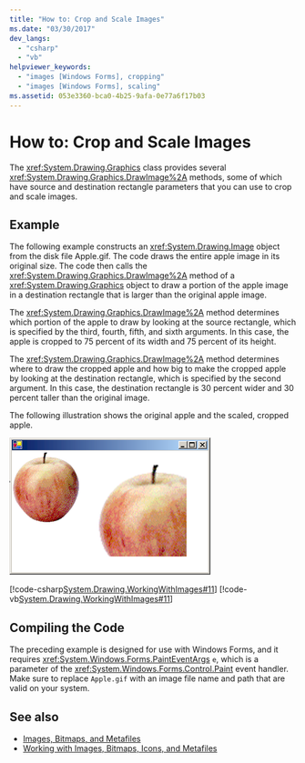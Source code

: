 ```yaml
---
title: "How to: Crop and Scale Images"
ms.date: "03/30/2017"
dev_langs: 
  - "csharp"
  - "vb"
helpviewer_keywords: 
  - "images [Windows Forms], cropping"
  - "images [Windows Forms], scaling"
ms.assetid: 053e3360-bca0-4b25-9afa-0e77a6f17b03
---
```

# How to: Crop and Scale Images
The <xref:System.Drawing.Graphics> class provides several <xref:System.Drawing.Graphics.DrawImage%2A> methods, some of which have source and destination rectangle parameters that you can use to crop and scale images.  
  
## Example  
 The following example constructs an <xref:System.Drawing.Image> object from the disk file Apple.gif. The code draws the entire apple image in its original size. The code then calls the <xref:System.Drawing.Graphics.DrawImage%2A> method of a <xref:System.Drawing.Graphics> object to draw a portion of the apple image in a destination rectangle that is larger than the original apple image.  
  
 The <xref:System.Drawing.Graphics.DrawImage%2A> method determines which portion of the apple to draw by looking at the source rectangle, which is specified by the third, fourth, fifth, and sixth arguments. In this case, the apple is cropped to 75 percent of its width and 75 percent of its height.  
  
 The <xref:System.Drawing.Graphics.DrawImage%2A> method determines where to draw the cropped apple and how big to make the cropped apple by looking at the destination rectangle, which is specified by the second argument. In this case, the destination rectangle is 30 percent wider and 30 percent taller than the original image.  
  
 The following illustration shows the original apple and the scaled, cropped apple.  
  
 ![Screenshot of an original image and the same image cropped.](./media/how-to-crop-and-scale-images/original-image-cropped-image.png)  
  
 [!code-csharp[System.Drawing.WorkingWithImages#11](~/samples/snippets/csharp/VS_Snippets_Winforms/System.Drawing.WorkingWithImages/CS/Class1.cs#11)]
 [!code-vb[System.Drawing.WorkingWithImages#11](~/samples/snippets/visualbasic/VS_Snippets_Winforms/System.Drawing.WorkingWithImages/VB/Class1.vb#11)]  
  
## Compiling the Code  
 The preceding example is designed for use with Windows Forms, and it requires <xref:System.Windows.Forms.PaintEventArgs> `e`, which is a parameter of the <xref:System.Windows.Forms.Control.Paint> event handler. Make sure to replace `Apple.gif` with an image file name and path that are valid on your system.  
  
## See also
- [Images, Bitmaps, and Metafiles](images-bitmaps-and-metafiles.md)
- [Working with Images, Bitmaps, Icons, and Metafiles](working-with-images-bitmaps-icons-and-metafiles.md)
